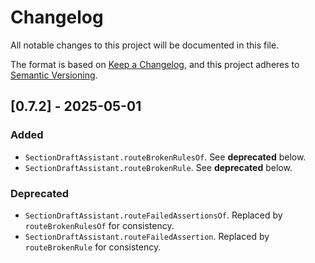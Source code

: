 # Changelog

All notable changes to this project will be documented in this file.

The format is based on [Keep a Changelog](https://keepachangelog.com/en/1.1.0/),
and this project adheres to [Semantic Versioning](https://semver.org/spec/v2.0.0.html).

<!-- ## [Unreleased] -->

## [0.7.2] - 2025-05-01

### Added

- `SectionDraftAssistant.routeBrokenRulesOf`. See **deprecated** below.
- `SectionDraftAssistant.routeBrokenRule`. See **deprecated** below.

### Deprecated

- `SectionDraftAssistant.routeFailedAssertionsOf`. Replaced by `routeBrokenRulesOf`
  for consistency.
- `SectionDraftAssistant.routeFailedAssertion`. Replaced by `routeBrokenRule`
  for consistency.
